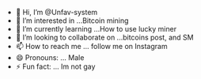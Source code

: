 - 👋 Hi, I’m @Unfav-system
- 👀 I’m interested in ...Bitcoin mining
- 🌱 I’m currently learning ...How to use lucky miner
- 💞️ I’m looking to collaborate on ...bitcoins post, and SM
- 📫 How to reach me ... follow me on Instagram 
- 😄 Pronouns: ... Male
- ⚡ Fun fact: ... Im not gay

<!---
Unfav-system/Unfav-system is a ✨ special ✨ repository because its `README.md` (this file) appears on your GitHub profile.
You can click the Preview link to take a look at your changes.
--->
